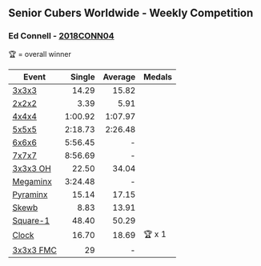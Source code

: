 ## Senior Cubers Worldwide - Weekly Competition
### Ed Connell - [2018CONN04](https://www.worldcubeassociation.org/persons/2018CONN04)

🏆 = overall winner

| Event | Single | Average | Medals |
| -- | --: | --: | :-- |
| [3x3x3](ed_connell/333.md) | 14.29 | 15.82 |  |
| [2x2x2](ed_connell/222.md) | 3.39 | 5.91 |  |
| [4x4x4](ed_connell/444.md) | 1:00.92 | 1:07.97 |  |
| [5x5x5](ed_connell/555.md) | 2:18.73 | 2:26.48 |  |
| [6x6x6](ed_connell/666.md) | 5:56.45 | - |  |
| [7x7x7](ed_connell/777.md) | 8:56.69 | - |  |
| [3x3x3 OH](ed_connell/333oh.md) | 22.50 | 34.04 |  |
| [Megaminx](ed_connell/minx.md) | 3:24.48 | - |  |
| [Pyraminx](ed_connell/pyram.md) | 15.14 | 17.15 |  |
| [Skewb](ed_connell/skewb.md) | 8.83 | 13.91 |  |
| [Square-1](ed_connell/sq1.md) | 48.40 | 50.29 |  |
| [Clock](ed_connell/clock.md) | 16.70 | 18.69 | 🏆 x 1 |
| [3x3x3 FMC](ed_connell/333fm.md) | 29 | - |  |

<!-- Global site tag (gtag.js) - Google Analytics -->
<script async src="https://www.googletagmanager.com/gtag/js?id=UA-86348435-3"></script>
<script>window.dataLayer = window.dataLayer || []; function gtag() {dataLayer.push(arguments);} gtag('js', new Date()); gtag('config', 'UA-86348435-3');</script>
